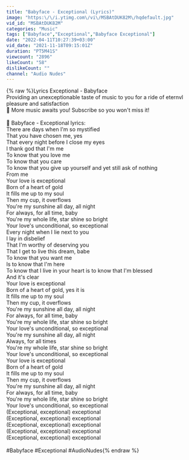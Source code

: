 ```yaml
---
title: "Babyface - Exceptional (Lyrics)"
image: "https:\/\/i.ytimg.com\/vi\/MSBAtDUK82M\/hqdefault.jpg"
vid_id: "MSBAtDUK82M"
categories: "Music"
tags: ["Babyface","Exceptional","Babyface Exceptional"]
date: "2022-04-11T10:27:39+03:00"
vid_date: "2021-11-18T09:15:01Z"
duration: "PT5M41S"
viewcount: "2896"
likeCount: "58"
dislikeCount: ""
channel: "Audio Nudes"
---
```

{% raw %}Lyrics Exceptional - Babyface<br />Providing an unexceptionable taste of music to you for a ride of eternvl pleasure and satisfaction <br />💜 More music awaits you! Subscribe so you won't miss it! <br /><br />💞 Babyface - Exceptional lyrics:<br />There are days when I'm so mystified<br />That you have chosen me, yes<br />That every night before I close my eyes<br />I thank god that I'm me<br />To know that you love me<br />To know that you care<br />To know that you give up yourself and yet still ask of nothing<br />From me<br />Your love is exceptional<br />Born of a heart of gold<br />It fills me up to my soul<br />Then my cup, it overflows<br />You're my sunshine all day, all night<br />For always, for all time, baby<br />You're my whole life, star shine so bright<br />Your love's unconditional, so exceptional<br />Every night when I lie next to you<br />I lay in disbelief<br />That I'm worthy of deserving you<br />That I get to live this dream, babe<br />To know that you want me<br />Is to know that I'm here<br />To know that I live in your heart is to know that I'm blessed<br />And it's clear<br />Your love is exceptional<br />Born of a heart of gold, yes it is<br />It fills me up to my soul<br />Then my cup, it overflows<br />You're my sunshine all day, all night<br />For always, for all time, baby<br />You're my whole life, star shine so bright<br />Your love's unconditional, so exceptional<br />You're my sunshine all day, all night<br />Always, for all times<br />You're my whole life, star shine so bright<br />Your love's unconditional, so exceptional<br />Your love is exceptional<br />Born of a heart of gold<br />It fills me up to my soul<br />Then my cup, it overflows<br />You're my sunshine all day, all night<br />For always, for all time, baby<br />You're my whole life, star shine so bright<br />Your love's unconditional, so exceptional<br />(Exceptional, exceptional) exceptional<br />(Exceptional, exceptional) exceptional<br />(Exceptional, exceptional) exceptional<br />(Exceptional, exceptional) exceptional<br />(Exceptional, exceptional) exceptional<br /><br />#Babyface #Exceptional #AudioNudes{% endraw %}
